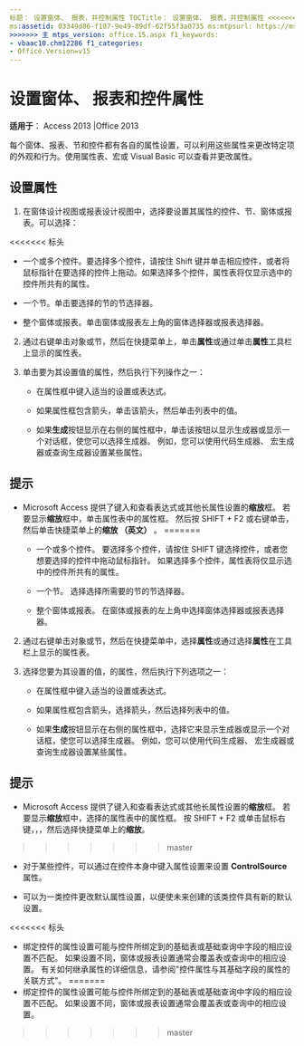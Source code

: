 ```yaml
---
标题： 设置窗体、 报表，并控制属性 TOCTitle： 设置窗体、 报表，并控制属性 <<<<<<< 标头 ms:assetid: 03349d86-f107-9e49-89df-62f55f3a0735 ms:mtpsurl: https://msdn.microsoft.com/library/Ff844789(v=office.15) ms:contentKeyID: 48542977 ms.date: 09/18 /2015 === 说明： 每个窗体、 报表、 部分中，和控件具有可以更改来更改外观和行为的 Access 2013 中的特定项目的属性设置。
ms:assetid: 03349d86-f107-9e49-89df-62f55f3a0735 ms:mtpsurl: https://msdn.microsoft.com/library/Ff844789(v=office.15) ms:contentKeyID: 48542977 ms.date: 10/16/2018
>>>>>>> 主 mtps_version: office.15.aspx f1_keywords:
- vbaac10.chm12286 f1_categories:
- Office.Version=v15
---
```


# <a name="set-form-report-and-control-properties"></a>设置窗体、 报表和控件属性

**适用于**： Access 2013 |Office 2013

每个窗体、报表、节和控件都有各自的属性设置，可以利用这些属性来更改特定项的外观和行为。使用属性表、宏或 Visual Basic 可以查看并更改属性。

## <a name="set-properties"></a>设置属性

1. 在窗体设计视图或报表设计视图中，选择要设置其属性的控件、节、窗体或报表。可以选择：
    
<<<<<<< 标头
   - 一个或多个控件。要选择多个控件，请按住 Shift 键并单击相应控件，或者将鼠标指针在要选择的控件上拖动。如果选择多个控件，属性表将仅显示选中的控件所共有的属性。
    
   - 一个节。单击要选择的节的节选择器。
    
   - 整个窗体或报表。单击窗体或报表左上角的窗体选择器或报表选择器。

2. 通过右键单击对象或节，然后在快捷菜单上，单击**属性**或通过单击**属性**工具栏上显示的属性表。

3. 单击要为其设置值的属性，然后执行下列操作之一：
    
   - 在属性框中键入适当的设置或表达式。
    
   - 如果属性框包含箭头，单击该箭头，然后单击列表中的值。
    
   - 如果**生成**按钮显示在右侧的属性框中，单击该按钮以显示生成器或显示一个对话框，使您可以选择生成器。 例如，您可以使用代码生成器、 宏生成器或查询生成器设置某些属性。

## <a name="tips"></a>提示

- Microsoft Access 提供了键入和查看表达式或其他长属性设置的**缩放**框。 若要显示**缩放**框中，单击属性表中的属性框。 然后按 SHIFT + F2 或右键单击，然后单击快捷菜单上的**缩放 （英文）** 。
=======
   - 一个或多个控件。 要选择多个控件，请按住 SHIFT 键选择控件，或者您想要选择的控件中拖动鼠标指针。 如果选择多个控件，属性表将仅显示选中的控件所共有的属性。
    
   - 一个节。 选择选择所需要的节的节选择器。
    
   - 整个窗体或报表。 在窗体或报表的左上角中选择窗体选择器或报表选择器。

2. 通过右键单击对象或节，然后在快捷菜单中，选择**属性**或通过选择**属性**在工具栏上显示的属性表。

3. 选择您要为其设置的值，的属性，然后执行下列选项之一：
    
   - 在属性框中键入适当的设置或表达式。
    
   - 如果属性框包含箭头，选择箭头，然后选择列表中的值。
    
   - 如果**生成**按钮显示在右侧的属性框中，选择它来显示生成器或显示一个对话框，使您可以选择生成器。 例如，您可以使用代码生成器、 宏生成器或查询生成器设置某些属性。

## <a name="tips"></a>提示

- Microsoft Access 提供了键入和查看表达式或其他长属性设置的**缩放**框。 若要显示**缩放**框中，选择的属性表中的属性框。 按 SHIFT + F2 或单击鼠标右键，，，然后选择快捷菜单上的**缩放**。
>>>>>>> master

- 对于某些控件，可以通过在控件本身中键入属性设置来设置 **ControlSource** 属性。

- 可以为一类控件更改默认属性设置，以便使未来创建的该类控件具有新的默认设置。

<<<<<<< 标头
- 绑定控件的属性设置可能与控件所绑定到的基础表或基础查询中字段的相应设置不匹配。 如果设置不同，窗体或报表设置通常会覆盖表或查询中的相应设置。 有关如何继承属性的详细信息，请参阅"控件属性与其基础字段的属性的关联方式"。
=======
- 绑定控件的属性设置可能与控件所绑定到的基础表或基础查询中字段的相应设置不匹配。 如果设置不同，窗体或报表设置通常会覆盖表或查询中的相应设置。
>>>>>>> master


